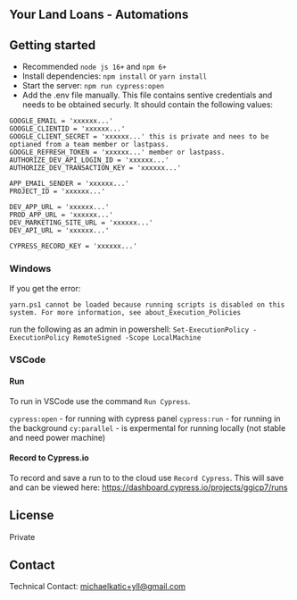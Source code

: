 ## Your Land Loans - Automations

## Getting started

- Recommended `node js 16+` and `npm 6+`
- Install dependencies: `npm install` or `yarn install`
- Start the server: `npm run cypress:open`
- Add the .env file manually. This file contains sentive credentials and needs to be obtained securly. It should contain the following values:

```
GOOGLE_EMAIL = 'xxxxxx...'
GOOGLE_CLIENTID = 'xxxxxx...'
GOOGLE_CLIENT_SECRET = 'xxxxxx...' this is private and nees to be optianed from a team member or lastpass.
GOOGLE_REFRESH_TOKEN = 'xxxxxx...' member or lastpass.
AUTHORIZE_DEV_API_LOGIN_ID = 'xxxxxx...'
AUTHORIZE_DEV_TRANSACTION_KEY = 'xxxxxx...'

APP_EMAIL_SENDER = 'xxxxxx...'
PROJECT_ID = 'xxxxxx...'

DEV_APP_URL = 'xxxxxx...'
PROD_APP_URL = 'xxxxxx...'
DEV_MARKETING_SITE_URL = 'xxxxxx...'
DEV_API_URL = 'xxxxxx...'

CYPRESS_RECORD_KEY = 'xxxxxx...'
```

### Windows

If you get the error:

`yarn.ps1 cannot be loaded because running scripts is disabled on this system. For more information, see about_Execution_Policies`

run the following as an admin in powershell:
`Set-ExecutionPolicy -ExecutionPolicy RemoteSigned -Scope LocalMachine`

### VSCode

#### Run

To run in VSCode use the command `Run Cypress`.

`cypress:open` - for running with cypress panel
`cypress:run` - for running in the background
`cy:parallel` - is expermental for running locally (not stable and need power machine)

#### Record to Cypress.io

To record and save a run to to the cloud use `Record Cypress`. This will save and can be viewed here: https://dashboard.cypress.io/projects/ggicp7/runs

## License

Private

## Contact

Technical Contact: michaelkatic+yll@gmail.com
